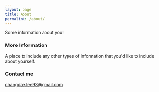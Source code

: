 ```yaml
---
layout: page
title: About
permalink: /about/
---
```


Some information about you!

### More Information

A place to include any other types of information that you'd like to include about yourself.

### Contact me

[changdae.lee93@gmail.com](mailto:changdae.lee93@gmail.com)
